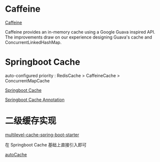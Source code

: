 # Caffeine
[Caffeine](https://github.com/ben-manes/caffeine)

Caffeine provides an in-memory cache using a Google Guava inspired API. The improvements draw on our experience designing Guava's cache and ConcurrentLinkedHashMap.

# Springboot Cache

auto-configured priority : RedisCache > CaffeineCache > ConcurrentMapCache

[Springboot Cache](https://docs.spring.io/spring-boot/docs/current/reference/html/spring-boot-features.html#boot-features-caching)

[Springboot Cache Annotation](https://docs.spring.io/spring-framework/docs/current/reference/html/integration.html#cache-annotations)



# 二级缓存实现

[multilevel-cache-spring-boot-starter](https://github.com/pig-mesh/multilevel-cache-spring-boot-starter)

在 Springboot Cache 基础上直接引入即可


[autoCache](https://github.com/haozi2015/autoCache)

